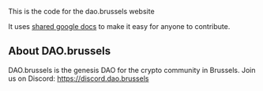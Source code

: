 This is the code for the dao.brussels website

It uses [shared google docs](https://drive.google.com/drive/folders/1w-97EnFUvXGJMuCNMOpgyCvu_6722oUf) to make it easy for anyone to contribute.

## About DAO.brussels

DAO.brussels is the genesis DAO for the crypto community in Brussels.
Join us on Discord: https://discord.dao.brussels
